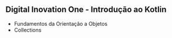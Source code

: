 ## Digital Inovation One - Introdução ao Kotlin

- Fundamentos da Orientação a Objetos
- Collections

